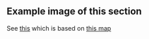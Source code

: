 
## Example image of this section
See [this](https://github.com/sourcehold/sourcehold-maps/tree/master/resources/example_section_images/1033.png)
which is based on [this map](https://github.com/sourcehold/sourcehold-maps/tree/master/resources/example_section_images/example.sav)